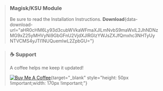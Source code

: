 > ### Magisk/KSU Module
> Be sure to read the Installation Instructions.
> **Download**{data-download-url="aHR0cHM6Ly93d3cubWVkaWFmaXJlLmNvbS9maWxlL2JhNDNzMG9xZ25yMHVyNi9GbGFnU2VjdXJlRGlzYWJsZXJfQmxhc3NHTyUyNTVCMS4yJTI1NUQuemlwL2ZpbGU="}

> ### ☕ Support
> A coffee helps me keep it updated!
> 
> [![Buy Me A Coffee](https://cdn.buymeacoffee.com/buttons/v2/default-yellow.png)](https://www.buymeacoffee.com/BlassGO){target="_blank" style="height: 50px !important;width: 170px !important;"}
